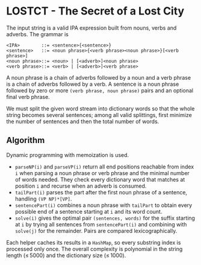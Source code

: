 # LOSTCT - The Secret of a Lost City

The input string is a valid IPA expression built from nouns, verbs and adverbs.
The grammar is

```
<IPA>        ::= <sentence>{<sentence>}
<sentence>   ::= <noun phrase>{<verb phrase><noun phrase>}[<verb phrase>]
<noun phrase>::= <noun> | [<adverb>]<noun phrase>
<verb phrase>::= <verb> | [<adverb>]<verb phrase>
```

A noun phrase is a chain of adverbs followed by a noun and a verb phrase is a
chain of adverbs followed by a verb.  A sentence is a noun phrase followed by
zero or more `(verb phrase, noun phrase)` pairs and an optional final verb
phrase.

We must split the given word stream into dictionary words so that the whole
string becomes several sentences; among all valid splittings, first minimize the
number of sentences and then the total number of words.

## Algorithm

Dynamic programming with memoization is used.

* `parseNP(i)` and `parseVP(i)` return all end positions reachable from index
  `i` when parsing a noun phrase or verb phrase and the minimal number of words
  needed.  They check every dictionary word that matches at position `i` and
  recurse when an adverb is consumed.
* `tailPart(i)` parses the part after the first noun phrase of a sentence,
  handling `(VP NP)*[VP]`.
* `sentencePart(i)` combines a noun phrase with `tailPart` to obtain every
  possible end of a sentence starting at `i` and its word count.
* `solve(i)` gives the optimal pair `(sentences, words)` for the suffix starting
  at `i` by trying all sentences from `sentencePart(i)` and combining with
  `solve(j)` for the remainder.  Pairs are compared lexicographically.

Each helper caches its results in a `HashMap`, so every substring index is
processed only once.  The overall complexity is polynomial in the string length
(≤ 5000) and the dictionary size (≤ 1000).
